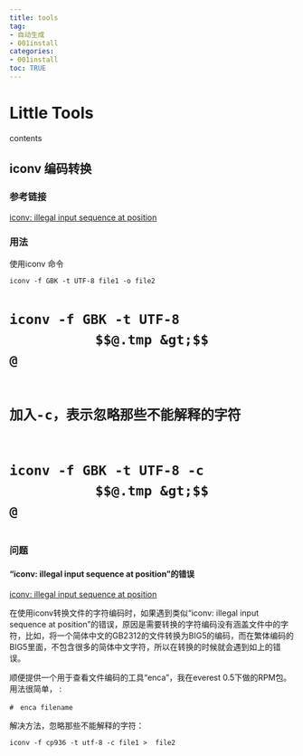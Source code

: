 ```yaml
---
title: tools
tag: 
- 自动生成
- 001install
categories:
- 001install
toc: TRUE
---
```

<h1 id="little-tools">Little Tools</h1>
<div class="contents">
<p>contents</p>
</div>
<div class="section-numbering">

</div>
<h2 id="iconv-编码转换">iconv 编码转换</h2>
<h3 id="参考链接">参考链接</h3>
<p><a href=""></a></p>
<p><a href="https://blog.csdn.net/sunnypotter/article/details/18218707">iconv: illegal input sequence at position</a></p>
<p><a href=""></a></p>
<p><a href=""></a></p>
<h3 id="用法">用法</h3>
<p>使用iconv 命令</p>
<pre><code>iconv -f GBK -t UTF-8 file1 -o file2

#   iconv -f GBK -t UTF-8 $$@.tmp &gt;$$@
# 加入-c，表示忽略那些不能解释的字符
#   iconv -f GBK -t UTF-8 -c $$@.tmp &gt;$$@</code></pre>
<h3 id="问题">问题</h3>
<h4 id="iconv-illegal-input-sequence-at-position的错误">“iconv: illegal input sequence at position”的错误</h4>
<p><a href="https://blog.csdn.net/sunnypotter/article/details/18218707">iconv: illegal input sequence at position</a></p>
<p>在使用iconv转换文件的字符编码时，如果遇到类似“iconv: illegal input sequence at position”的错误，原因是需要转换的字符编码没有涵盖文件中的字符，比如，将一个简体中文的GB2312的文件转换为BIG5的编码，而在繁体编码的BIG5里面，不包含很多的简体中文字符，所以在转换的时候就会遇到如上的错误。</p>
<p>顺便提供一个用于查看文件编码的工具“enca”，我在everest 0.5下做的RPM包。用法很简单， :</p>
<pre><code>#　enca filename</code></pre>
<p>解决方法，忽略那些不能解释的字符：</p>
<pre><code>iconv -f cp936 -t utf-8 -c file1 &gt;  file2</code></pre>
